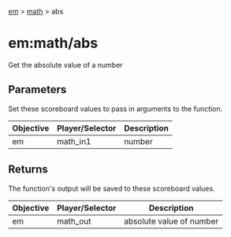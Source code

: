 [em](../../em.md) > [math](../math.md) > abs

# em:math/abs

Get the absolute value of a number

## Parameters

Set these scoreboard values to pass in arguments to the function.

| Objective | Player/Selector | Description |
| --------- | --------------- | ----------- |
| em        | math_in1        | number      |

## Returns

The function's output will be saved to these scoreboard values.

| Objective | Player/Selector | Description              |
| --------- | --------------- | ------------------------ |
| em        | math_out        | absolute value of number |
